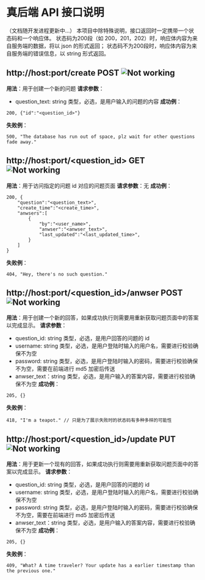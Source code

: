 # 真后端 API 接口说明

（文档随开发进程更新中...）
本项目中除特殊说明，接口返回时一定携带一个状态码和一个响应体。
状态码为200段（如 200，201，202）时，响应体内容为来自服务端的数据，将以 json 的形式返回；
状态码不为200段时，响应体内容为来自服务端的错误信息，以 string 形式返回。

## http://host:port/create POST ![Not working](https://img.shields.io/badge/not_ready-red)
**用法**：用于创建一个新的问题
**请求参数**：
+ question_text: string 类型，必选，是用户输入的问题的内容
**成功例**：
```
200, {"id":"<question_id>"}
```
**失败例**：
```
500, "The database has run out of space, plz wait for other questions fade away."
```

## http://host:port/<question_id> GET ![Not working](https://img.shields.io/badge/not_ready-red)
**用法**：用于访问指定的问题 id 对应的问题页面
**请求参数**：无
**成功例**：
```
200, {
    "question":"<question_text>",
    "create_time":"<create_time>",
    "anwsers":[
        {
            "by":"<user_name>",
            "anwser":"<anwser_text>",
            "last_updated":"<last_updated_time>",
        }
    ]
}
```
**失败例**：
```
404, "Hey, there's no such question."
```

## http://host:port/<question_id>/anwser POST ![Not working](https://img.shields.io/badge/not_ready-red)
**用法**：用于创建一个新的回答，如果成功执行则需要用重新获取问题页面中的答案以完成显示。
**请求参数**：
+ question_id: string 类型，必选，是用户回答的问题的 id
+ username: string 类型，必选，是用户登陆时输入的用户名，需要进行校验确保不为空
+ password: string 类型，必选，是用户登陆时输入的密码，需要进行校验确保不为空，需要在前端进行 md5 加密后传送
+ anwser_text：string 类型，必选，是用户输入的答案内容，需要进行校验确保不为空
**成功例**：
```
205, {}
```
**失败例**：
```
418, "I'm a teapot." // 只是为了展示失败时的状态码有多种多样的可能性
```

## http://host:port/<question_id>/update PUT ![Not working](https://img.shields.io/badge/not_ready-red)
**用法**：用于更新一个现有的回答，如果成功执行则需要用重新获取问题页面中的答案以完成显示。
**请求参数**：
+ question_id: string 类型，必选，是用户回答的问题的 id
+ username: string 类型，必选，是用户登陆时输入的用户名，需要进行校验确保不为空
+ password: string 类型，必选，是用户登陆时输入的密码，需要进行校验确保不为空，需要在前端进行 md5 加密后传送
+ anwser_text：string 类型，必选，是用户输入的答案内容，需要进行校验确保不为空
**成功例**：
```
205, {}
```
**失败例**：
```
409, "What? A time traveler? Your update has a earlier timestamp than the previous one."
```
